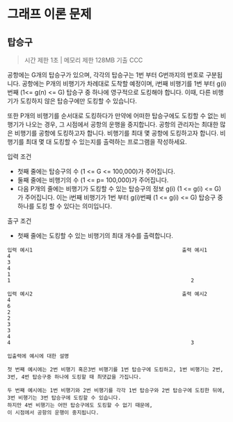 # 그래프 이론 문제
## 탑승구

> 시간 제한 1초 | 메모리 제한 128MB 기출 CCC

공항에는 G개의 탑승구가 있으며, 각각의 탑승구는 1번 부터 G번까지의 번호로 구분됩니다. 공항에는 P개의 비행기가 차례대로 도착할 예정이며,
i번째 비행기를 1번 부터 g(i)번째 (1<= g(n) <= G)
탑승구 중 하나에 영구적으로 도킹해야 합니다. 이때, 다른 비행기가 도킹하지 않은 탑승구에만 도킹할 수 있습니다.

또한 P개의 비행기를 순서대로 도킹하다가 만약에 어떠한 탑승구에도 도킹할 수 없는 비행기가 나오는 경우, 그 시점에서 공항의 운행을 중지합니다.
공항의 관리자는 최대한 많은 비행기를 공항에 도킹하고자 합니다. 비행기를 최대 몇 공항에 도킹하고자 합니다.
비행기를 최대 몇 대 도킹할 수 있는지를 출력하는 프로그램을 작성하세요.

입력 조건
- 첫째 줄에는 탑승구의 수 (1 <= G <= 100,000)가 주어집니다.
- 둘째 줄에는 비행기의 수 (1 <= p= 100,000)가 주어집니다.
- 다음 P개의 줄에는 비행기가 도킹할 수 있는 탑승구의 정보 g(i) (1 <= g(i) <= G)가 주어집니다. 이는 i번째 비행기가 1번 부터 g(i)번째 (1 <= g(i) <= G)
탑승구 중 하나를 도킹 할 수 있다는 의미입니다.

출구 조건
- 첫째 줄에는 도킹할 수 있는 비행기의 최대 개수를 출력합니다.

```
입력 예시1                                                출력 예시1
4
3
4
1
1                                                          2
```

```
입력 예시2                                                출력 예시2
4
6
2
2
3
3
4
4                                                          3
```

```
입출력에 예시에 대한 설명

첫 번째 예시에는 2번 비행기 혹은3번 비행기를 1번 탑승구에 도킹하고, 1번 비행기는 2번, 3번, 4번 탑승구중 하나에 도킹할 때 최댓값을 가집니다.

두 번째 예시에는 1번 비행기와 2번 비행기를 각각 1번 탑승구와 2번 탑승구에 도킹한 뒤에, 3번 비행기는 3번 탑승구에 도킹할 수 있습니다.
하지만 4번 비행기는 어떤 탑승구에도 도킹할 수 없기 때문에,
이 시점에서 공항의 운행이 중지됩니다.
```
